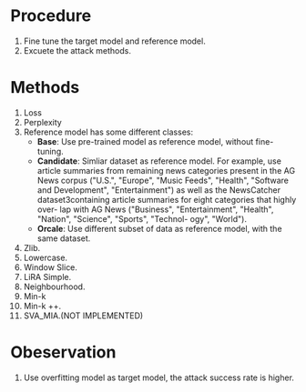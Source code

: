 # Procedure
1. Fine tune the target model and reference model.
2. Excuete the attack methods.

# Methods
1. Loss
2. Perplexity
3. Reference model has some different classes:
   - **Base**: Use pre-trained model as reference model, without fine-tuning.
   - **Candidate**: Simliar dataset as reference model. For example, use article summaries from remaining news categories present in the AG News corpus ("U.S.", "Europe", "Music Feeds", "Health", "Software and Development", "Entertainment") as well as the NewsCatcher dataset3containing article summaries for eight categories that highly over- lap with AG News ("Business", "Entertainment", "Health", "Nation", "Science", "Sports", "Technol- ogy", "World"). 
   - **Orcale**: Use different subset of data as reference model, with the same dataset.
4. Zlib.
5. Lowercase.
6. Window Slice.
7. LiRA Simple.
8. Neighbourhood.
9. Min-k
10. Min-k ++.
11. SVA_MIA.(NOT IMPLEMENTED)

# Obeservation
1. Use overfitting model as target model, the attack success rate is higher.